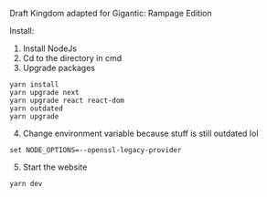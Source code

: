 Draft Kingdom adapted for Gigantic: Rampage Edition

Install:

1. Install NodeJs
2. Cd to the directory in cmd
3. Upgrade packages

```
yarn install
yarn upgrade next
yarn upgrade react react-dom
yarn outdated
yarn upgrade
```

4. Change environment variable because stuff is still outdated lol

```
set NODE_OPTIONS=--openssl-legacy-provider
```

5. Start the website

```
yarn dev
```
